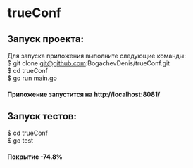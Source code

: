 # trueConf
## Запуск проекта:
Для запуска приложения выполните следующие команды:
<br>
$ git clone git@github.com:BogachevDenis/trueConf.git
<br>
$ cd trueConf
<br>
$ go run main.go
<br>
#### Приложение запустится на http://localhost:8081/
## Запуск тестов:
$ cd trueConf
<br>
$ go test
#### Покрытие -74.8%

